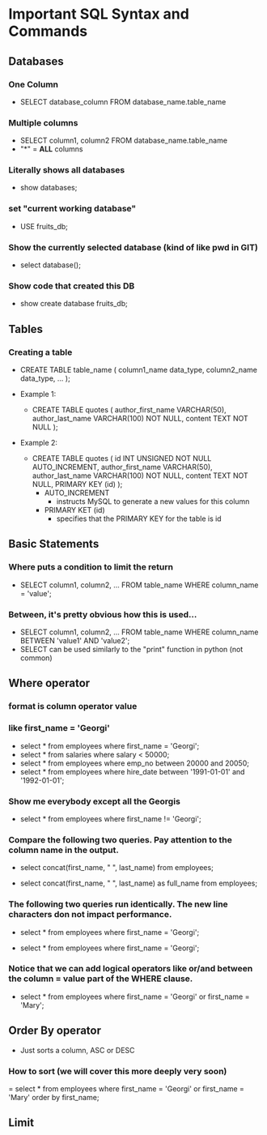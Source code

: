 # Important SQL Syntax and Commands
## **Databases**
### One Column
- SELECT database_column FROM database_name.table_name


### Multiple columns
- SELECT column1, column2 FROM database_name.table_name
- "*" = **ALL** columns 

### Literally shows all databases
- show databases;

### set "current working database"
- USE fruits_db;

### Show the currently selected database (kind of like pwd in GIT)
- select database();

### Show code that created this DB
- show create database fruits_db; 

## **Tables**

###  Creating a table
- CREATE TABLE table_name (
    column1_name data_type,
    column2_name data_type,
    ...
);

- Example 1:
    - CREATE TABLE quotes (
    author_first_name VARCHAR(50),
    author_last_name  VARCHAR(100) NOT NULL,
    content TEXT NOT NULL
    );

- Example 2:
     - CREATE TABLE quotes (
    id INT UNSIGNED NOT NULL AUTO_INCREMENT,
    author_first_name VARCHAR(50),
    author_last_name  VARCHAR(100) NOT NULL,
    content TEXT NOT NULL,
    PRIMARY KEY (id)
    );
        - AUTO_INCREMENT
            - instructs MySQL to generate a new values for this column
        - PRIMARY KET (id)
            - specifies that the PRIMARY KEY for the table is id

## **Basic Statements**
### Where puts a condition to limit the return 
 - SELECT column1, column2, ...
FROM table_name
WHERE column_name = 'value';
### Between, it's pretty obvious how this is used...
- SELECT column1, column2, ...
FROM table_name
WHERE column_name BETWEEN 'value1' AND 'value2';
- SELECT can be used similarly to the "print" function in python (not common)
## **Where operator**
### format is column operator value
### like first_name = 'Georgi'
- select * from employees where first_name = 'Georgi';
- select * from salaries where salary < 50000;
- select * from employees where emp_no between 20000 and 20050;
- select * from employees where hire_date between '1991-01-01' and '1992-01-01';

### Show me everybody except all the Georgis
- select * 
from employees
where first_name != 'Georgi';


### Compare the following two queries. Pay attention to the column name in the output.
- select concat(first_name, " ", last_name) 
from employees;

- select concat(first_name, " ", last_name) as full_name
from employees;

### The following two queries run identically. The new line characters don not impact performance.
- select * from employees where first_name = 'Georgi';

- select * 
from employees
where first_name = 'Georgi';

### Notice that we can add logical operators like or/and between the column = value part of the WHERE clause.
- select *
from employees
where first_name = 'Georgi'
or first_name = 'Mary';



## **Order By operator**
- Just sorts a column, ASC or DESC
### How to sort (we  will cover this more deeply very soon)
= select *
from employees
where first_name = 'Georgi'
or first_name = 'Mary'
order by first_name;

## **Limit**












